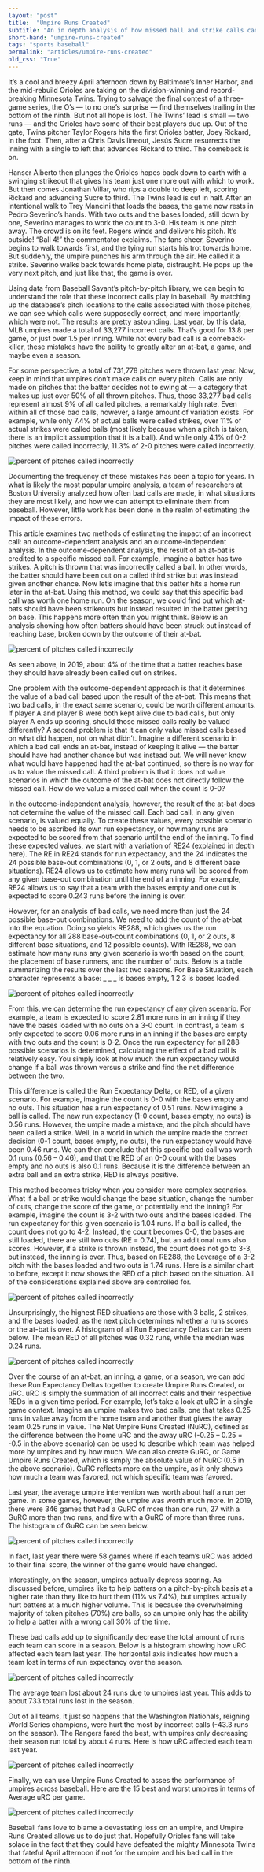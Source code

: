 ```yaml
---
layout: "post"
title:  "Umpire Runs Created"
subtitle: "An in depth analysis of how missed ball and strike calls can affect the game of baseball."
short-hand: "umpire-runs-created"
tags: "sports baseball"
permalink: "articles/umpire-runs-created" 
old_css: "True"
---
```


It’s a cool and breezy April afternoon down by Baltimore’s Inner Harbor, and the mid-rebuild Orioles are taking on the division-winning and record-breaking Minnesota Twins. Trying to salvage the final contest of a three-game series, the O’s — to no one’s surprise — find themselves trailing in the bottom of the ninth. But not all hope is lost. The Twins’ lead is small — two runs — and the Orioles have some of their best players due up. Out of the gate, Twins pitcher Taylor Rogers hits the first Orioles batter, Joey Rickard, in the foot. Then, after a Chris Davis lineout, Jesús Sucre resurrects the inning with a single to left that advances Rickard to third. The comeback is on.

Hanser Alberto then plunges the Orioles hopes back down to earth with a swinging strikeout that gives his team just one more out with which to work. But then comes Jonathan Villar, who rips a double to deep left, scoring Rickard and advancing Sucre to third. The Twins lead is cut in half. After an intentional walk to Trey Mancini that loads the bases, the game now rests in Pedro Severino’s hands. With two outs and the bases loaded, still down by one, Severino manages to work the count to 3-0. His team is one pitch away. The crowd is on its feet. Rogers winds and delivers his pitch. It’s outside! “Ball 4!” the commentator exclaims. The fans cheer, Severino begins to walk towards first, and the tying run starts his trot towards home. But suddenly, the umpire punches his arm through the air. He called it a strike. Severino walks back towards home plate, distraught. He pops up the very next pitch, and just like that, the game is over.

Using data from Baseball Savant’s pitch-by-pitch library, we can begin to understand the role that these incorrect calls play in baseball. By matching up the database’s pitch locations to the calls associated with those pitches, we can see which calls were supposedly correct, and more importantly, which were not. The results are pretty astounding. Last year, by this data, MLB umpires made a total of 33,277 incorrect calls. That’s good for 13.8 per game, or just over 1.5 per inning. While not every bad call is a comeback-killer, these mistakes have the ability to greatly alter an at-bat, a game, and maybe even a season.

For some perspective, a total of 731,778 pitches were thrown last year. Now, keep in mind that umpires don’t make calls on every pitch. Calls are only made on pitches that the batter decides not to swing at — a category that makes up just over 50% of all thrown pitches. Thus, those 33,277 bad calls represent almost 9% of all called pitches, a remarkably high rate. Even within all of those bad calls, however, a large amount of variation exists. For example, while only 7.4% of actual balls were called strikes, over 11% of actual strikes were called balls (most likely because when a pitch is taken, there is an implicit assumption that it is a ball). And while only 4.1% of 0-2 pitches were called incorrectly, 11.3% of 2-0 pitches were called incorrectly.

![percent of pitches called incorrectly](/post-assets/umpire-runs-created/chart1.png)

Documenting the frequency of these mistakes has been a topic for years. In what is likely the most popular umpire analysis, a team of researchers at Boston University analyzed how often bad calls are made, in what situations they are most likely, and how we can attempt to eliminate them from baseball. However, little work has been done in the realm of estimating the impact of these errors.

This article examines two methods of estimating the impact of an incorrect call: an outcome-dependent analysis and an outcome-independent analysis. In the outcome-dependent analysis, the result of an at-bat is credited to a specific missed call. For example, imagine a batter has two strikes. A pitch is thrown that was incorrectly called a ball. In other words, the batter should have been out on a called third strike but was instead given another chance. Now let’s imagine that this batter hits a home run later in the at-bat. Using this method, we could say that this specific bad call was worth one home run. On the season, we could find out which at-bats should have been strikeouts but instead resulted in the batter getting on base. This happens more often than you might think. Below is an analysis showing how often batters should have been struck out instead of reaching base, broken down by the outcome of their at-bat.

![percent of pitches called incorrectly](/post-assets/umpire-runs-created/chart2.png)

As seen above, in 2019, about 4% of the time that a batter reaches base they should have already been called out on strikes.

One problem with the outcome-dependent approach is that it determines the value of a bad call based upon the result of the at-bat. This means that two bad calls, in the exact same scenario, could be worth different amounts. If player A and player B were both kept alive due to bad calls, but only player A ends up scoring, should those missed calls really be valued differently? A second problem is that it can only value missed calls based on what did happen, not on what didn’t. Imagine a different scenario in which a bad call ends an at-bat, instead of keeping it alive — the batter should have had another chance but was instead out. We will never know what would have happened had the at-bat continued, so there is no way for us to value the missed call. A third problem is that it does not value scenarios in which the outcome of the at-bat does not directly follow the missed call. How do we value a missed call when the count is 0-0?

In the outcome-independent analysis, however, the result of the at-bat does not determine the value of the missed call. Each bad call, in any given scenario, is valued equally. To create these values, every possible scenario needs to be ascribed its own run expectancy, or how many runs are expected to be scored from that scenario until the end of the inning. To find these expected values, we start with a variation of RE24 (explained in depth here). The RE in RE24 stands for run expectancy, and the 24 indicates the 24 possible base-out combinations (0, 1, or 2 outs, and 8 different base situations). RE24 allows us to estimate how many runs will be scored from any given base-out combination until the end of an inning. For example, RE24 allows us to say that a team with the bases empty and one out is expected to score 0.243 runs before the inning is over.

However, for an analysis of bad calls, we need more than just the 24 possible base-out combinations. We need to add the count of the at-bat into the equation. Doing so yields RE288, which gives us the run expectancy for all 288 base-out-count combinations (0, 1, or 2 outs, 8 different base situations, and 12 possible counts). With RE288, we can estimate how many runs any given scenario is worth based on the count, the placement of base runners, and the number of outs. Below is a table summarizing the results over the last two seasons. For Base Situation, each character represents a base: _ _ _ is bases empty, 1 2 3 is bases loaded.

![percent of pitches called incorrectly](/post-assets/umpire-runs-created/chart3.png)

From this, we can determine the run expectancy of any given scenario. For example, a team is expected to score 2.81 more runs in an inning if they have the bases loaded with no outs on a 3-0 count. In contrast, a team is only expected to score 0.06 more runs in an inning if the bases are empty with two outs and the count is 0-2. Once the run expectancy for all 288 possible scenarios is determined, calculating the effect of a bad call is relatively easy. You simply look at how much the run expectancy would change if a ball was thrown versus a strike and find the net difference between the two.

This difference is called the Run Expectancy Delta, or RED, of a given scenario. For example, imagine the count is 0-0 with the bases empty and no outs. This situation has a run expectancy of 0.51 runs. Now imagine a ball is called. The new run expectancy (1-0 count, bases empty, no outs) is 0.56 runs. However, the umpire made a mistake, and the pitch should have been called a strike. Well, in a world in which the umpire made the correct decision (0-1 count, bases empty, no outs), the run expectancy would have been 0.46 runs. We can then conclude that this specific bad call was worth 0.1 runs (0.56 – 0.46), and that the RED of an 0-0 count with the bases empty and no outs is also 0.1 runs. Because it is the difference between an extra ball and an extra strike, RED is always positive.

This method becomes tricky when you consider more complex scenarios. What if a ball or strike would change the base situation, change the number of outs, change the score of the game, or potentially end the inning? For example, imagine the count is 3-2 with two outs and the bases loaded. The run expectancy for this given scenario is 1.04 runs. If a ball is called, the count does not go to 4-2. Instead, the count becomes 0-0, the bases are still loaded, there are still two outs (RE = 0.74), but an additional runs also scores. However, if a strike is thrown instead, the count does not go to 3-3, but instead, the inning is over. Thus, based on RE288, the Leverage of a 3-2 pitch with the bases loaded and two outs is 1.74 runs. Here is a similar chart to before, except it now shows the RED of a pitch based on the situation. All of the considerations explained above are controlled for.

![percent of pitches called incorrectly](/post-assets/umpire-runs-created/chart4.png)

Unsurprisingly, the highest RED situations are those with 3 balls, 2 strikes, and the bases loaded, as the next pitch determines whether a runs scores or the at-bat is over. A histogram of all Run Expectancy Deltas can be seen below. The mean RED of all pitches was 0.32 runs, while the median was 0.24 runs.

![percent of pitches called incorrectly](/post-assets/umpire-runs-created/chart5.png)

Over the course of an at-bat, an inning, a game, or a season, we can add these Run Expectancy Deltas together to create Umpire Runs Created, or uRC. uRC is simply the summation of all incorrect calls and their respective REDs in a given time period. For example, let’s take a look at uRC in a single game context. Imagine an umpire makes two bad calls, one that takes 0.25 runs in value away from the home team and another that gives the away team 0.25 runs in value. The Net Umpire Runs Created (NuRC), defined as the difference between the home uRC and the away uRC (-0.25 – 0.25 = -0.5 in the above scenario) can be used to describe which team was helped more by umpires and by how much. We can also create GuRC, or Game Umpire Runs Created, which is simply the absolute value of NuRC (0.5 in the above scenario). GuRC reflects more on the umpire, as it only shows how much a team was favored, not which specific team was favored.

Last year, the average umpire intervention was worth about half a run per game. In some games, however, the umpire was worth much more. In 2019, there were 346 games that had a GuRC of more than one run, 27 with a GuRC more than two runs, and five with a GuRC of more than three runs. The histogram of GuRC can be seen below.

![percent of pitches called incorrectly](/post-assets/umpire-runs-created/chart6.png)

In fact, last year there were 58 games where if each team’s uRC was added to their final score, the winner of the game would have changed.

Interestingly, on the season, umpires actually depress scoring. As discussed before, umpires like to help batters on a pitch-by-pitch basis at a higher rate than they like to hurt them (11% vs 7.4%), but umpires actually hurt batters at a much higher volume. This is because the overwhelming majority of taken pitches (70%) are balls, so an umpire only has the ability to help a batter with a wrong call 30% of the time.

These bad calls add up to significantly decrease the total amount of runs each team can score in a season. Below is a histogram showing how uRC affected each team last year. The horizontal axis indicates how much a team lost in terms of run expectancy over the season.

![percent of pitches called incorrectly](/post-assets/umpire-runs-created/chart7.png)

The average team lost about 24 runs due to umpires last year. This adds to about 733 total runs lost in the season.

Out of all teams, it just so happens that the Washington Nationals, reigning World Series champions, were hurt the most by incorrect calls (-43.3 runs on the season). The Rangers fared the best, with umpires only decreasing their season run total by about 4 runs. Here is how uRC affected each team last year.

![percent of pitches called incorrectly](/post-assets/umpire-runs-created/chart8.png)

Finally, we can use Umpire Runs Created to asses the performance of umpires across baseball. Here are the 15 best and worst umpires in terms of Average uRC per game.

![percent of pitches called incorrectly](/post-assets/umpire-runs-created/chart9.png)

Baseball fans love to blame a devastating loss on an umpire, and Umpire Runs Created allows us to do just that. Hopefully Orioles fans will take solace in the fact that they could have defeated the mighty Minnesota Twins that fateful April afternoon if not for the umpire and his bad call in the bottom of the ninth.
